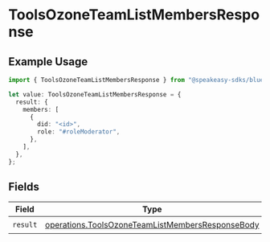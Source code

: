# ToolsOzoneTeamListMembersResponse

## Example Usage

```typescript
import { ToolsOzoneTeamListMembersResponse } from "@speakeasy-sdks/bluesky/models/operations";

let value: ToolsOzoneTeamListMembersResponse = {
  result: {
    members: [
      {
        did: "<id>",
        role: "#roleModerator",
      },
    ],
  },
};
```

## Fields

| Field                                                                                                                | Type                                                                                                                 | Required                                                                                                             | Description                                                                                                          |
| -------------------------------------------------------------------------------------------------------------------- | -------------------------------------------------------------------------------------------------------------------- | -------------------------------------------------------------------------------------------------------------------- | -------------------------------------------------------------------------------------------------------------------- |
| `result`                                                                                                             | [operations.ToolsOzoneTeamListMembersResponseBody](../../models/operations/toolsozoneteamlistmembersresponsebody.md) | :heavy_check_mark:                                                                                                   | N/A                                                                                                                  |